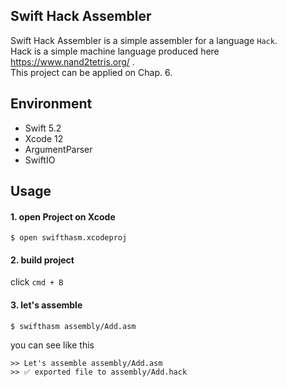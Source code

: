 ## Swift Hack Assembler

Swift Hack Assembler is a simple assembler for a language `Hack`.<br>
Hack is a simple machine language produced here https://www.nand2tetris.org/ .<br>
This project can be applied on Chap. 6.

## Environment

- Swift 5.2
- Xcode 12
- ArgumentParser
- SwiftIO

## Usage

#### 1. open Project on Xcode

```
$ open swifthasm.xcodeproj
```

#### 2. build project

click `cmd + B`

#### 3. let's assemble

```
$ swifthasm assembly/Add.asm
```

you can see like this

```
>> Let's assemble assembly/Add.asm
>> ✅ exported file to assembly/Add.hack
```
